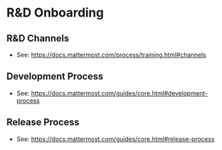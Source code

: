 # R&D Onboarding 

## R&D Channels 

- See: https://docs.mattermost.com/process/training.html#channels

## Development Process

- See: https://docs.mattermost.com/guides/core.html#development-process

## Release Process 

- See: https://docs.mattermost.com/guides/core.html#release-process
